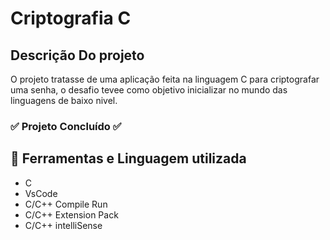 <h1>
  Criptografia C
</h1>
<h2>
    Descrição Do projeto
</h2>
<p>
  O projeto tratasse de uma aplicação feita na linguagem C para criptografar uma senha, o desafio tevee como objetivo
  inicializar no mundo das linguagens de baixo nivel.
</p>
<h3>
 ✅ Projeto Concluído ✅
</h3>
<h2>
  📄 Ferramentas e Linguagem utilizada
</h2>
<ul>
  <li> C </li>
  <li> VsCode </li>
  <li> C/C++ Compile Run </li>
  <li> C/C++ Extension Pack </li>
  <li> C/C++ intelliSense</li>
</ul>

